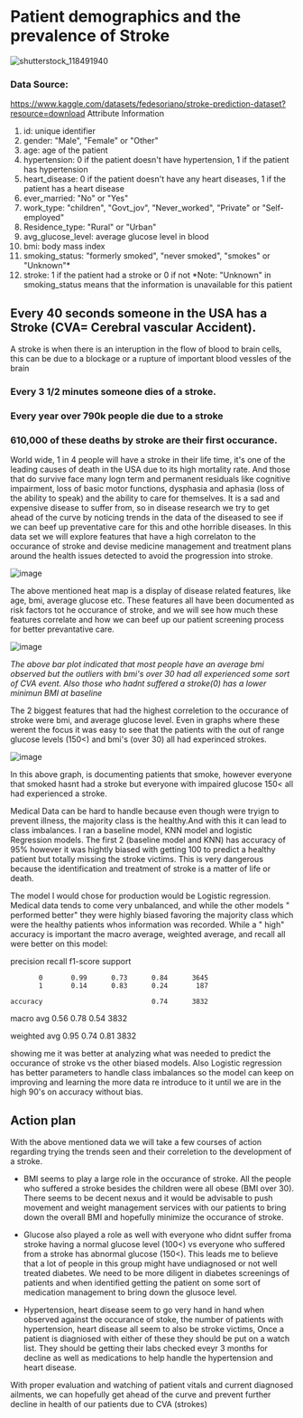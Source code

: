 # Patient demographics and the prevalence of Stroke

![shutterstock_118491940](https://user-images.githubusercontent.com/119267803/224447689-ca6777bd-b565-4809-a3b3-805402a2f3d4.jpg)

### Data Source: 
https://www.kaggle.com/datasets/fedesoriano/stroke-prediction-dataset?resource=download
Attribute Information
1) id: unique identifier
2) gender: "Male", "Female" or "Other"
3) age: age of the patient
4) hypertension: 0 if the patient doesn't have hypertension, 1 if the patient has hypertension
5) heart_disease: 0 if the patient doesn't have any heart diseases, 1 if the patient has a heart disease
6) ever_married: "No" or "Yes"
7) work_type: "children", "Govt_jov", "Never_worked", "Private" or "Self-employed"
8) Residence_type: "Rural" or "Urban"
9) avg_glucose_level: average glucose level in blood
10) bmi: body mass index
11) smoking_status: "formerly smoked", "never smoked", "smokes" or "Unknown"*
12) stroke: 1 if the patient had a stroke or 0 if not
*Note: "Unknown" in smoking_status means that the information is unavailable for this patient

## Every 40 seconds someone in the USA has a Stroke (CVA= Cerebral vascular Accident).
A stroke is when there is an interuption in the flow of blood to brain cells, this can be due to a blockage or a rupture of important blood vessles of the brain 

### Every 3 1/2 minutes someone dies of a stroke. 

### Every year over 790k people die due to a stroke 
### 610,000 of these deaths by stroke are their first occurance. 

World wide, 1 in 4 people will have a stroke in their life time, it's one of the leading causes of death in the USA due to its high mortality rate. And those that do survive face many logn term and permanent residuals like cognitive impairment, loss of basic motor functions, dysphasia and aphasia (loss of the ability to speak) and the ability to care for themselves. It is a sad and expensive disease to suffer from, so in disease research we try to get ahead of the curve by noticing trends in the data of the diseased to see if we can beef up preventative care for this and othe horrible diseases. In this data set we will explore features that have a high correlaton to the occurance of stroke and devise medicine management and treatment plans around the health issues  detected to avoid the progression into stroke. 

![image](https://user-images.githubusercontent.com/119267803/224454250-aa1a8dcd-9d9b-4abf-9090-d50f539f02c4.png)

The above mentioned heat map is a display of disease related features, like age, bmi, average glucose etc. These features all have been documented as risk factors tot he occurance of stroke, and we will see how much these features correlate and how we can beef up our patient screening process for better prevantative care. 

![image](https://user-images.githubusercontent.com/119267803/224456560-1c237f00-990c-4e10-afd9-91d2c5f64d93.png)

*The above bar plot indicated that most people have an average bmi observed but the outliers with bmi's over 30 had all experienced some sort of CVA event. Also those who hadnt suffered a stroke(0) has a lower minimun BMI at baseline*


The 2 biggest features that had the highest correletion to the occurance of stroke were bmi, and average glucose level. Even in graphs where these werent the focus it was easy to see that the patients with the out of range glucose levels (150<) and bmi's (over 30) all had experinced strokes. 

![image](https://user-images.githubusercontent.com/119267803/224457523-9d472f33-f6e1-47f0-a61a-eb8cdc8231e5.png)


In this above graph, is documenting patients that smoke, however everyone that smoked hasnt had a stroke but everyone with impaired glucose 150< all had experienced a stroke. 


Medical Data can be hard to handle because even though were tryign to prevent illness, the majority class is the healthy.And with this it can lead to class imbalances. I ran a baseline model, KNN model and logistic Regression models. The first 2 (baseline model and KNN) has accuracy of 95% however it was hightly biased with getting 100 to predict a healthy patient but totally missing the stroke victims. This is very dangerous because the identification and treatment of stroke is a matter of life or death. 

The model I would chose for production would be Logistic regression. Medical data tends to come very unbalanced, and while the other models " performed better" they were highly biased favoring the majority class which were the healthy patients whos information was recorded. While a " high" accuracy is important the macro average, weighted average, and recall all were better on this model:

precision    recall  f1-score   support

           0       0.99      0.73      0.84      3645
           1       0.14      0.83      0.24       187

    accuracy                           0.74      3832
    
   macro avg       0.56       0.78       0.54       3832
   
weighted avg       0.95        0.74       0.81         3832


showing me it was better at analyzing what was needed to predict the occurance of stroke vs the other biased models. Also Logistic regression has better parameters to handle class imbalances so the model can keep on improving and learning the more data re introduce to it until we are in the high 90's on accuracy without bias.



## Action plan

With the above mentioned data we will take a few courses of action regarding trying the trends seen and their correletion to the development of a stroke.

* BMI seems to play a large role in the occurance of stroke. All the people who suffered a stroke besides the children were all obese (BMI over 30). There seems to be decent nexus and it would be advisable to push movement and weight management services with our patients to bring down the overall BMI and hopefully minimize the occurance of stroke.

* Glucose also played a role as well with everyone who didnt suffer froma stroke having a normal glucose level (100<) vs everyone who suffered from a stroke has abnormal glucose (150<). This leads me to believe that a lot of people in this group might have undiagnosed or not well treated diabetes. We need to be more diligent in diabetes screenings of patients and when identified getting the patient on some sort of medication management to bring down the glusoce level.

* Hypertension, heart disease seem to go very hand in hand when observed against the occurance of stoke, the number of patients with hypertension, heart disease all seem to also be stroke victims, Once a patient is diagniosed with either of these they should be put on a watch list. They should be getting their labs checked eveyr 3 months for decline as well as medications to help handle the hypertension and heart disease.


With proper evaluation and watching of patient vitals and current diagnosed ailments, we can hopefully get ahead of the curve and prevent further decline in health of our patients due to CVA (strokes)
